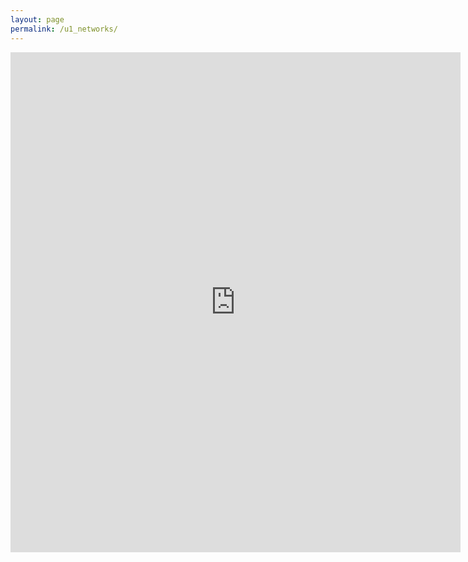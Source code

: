 ```yaml
---
layout: page
permalink: /u1_networks/
---
```

<iframe src="https://docs.google.com/forms/d/e/1FAIpQLScCp4c14J7Ii2KhVe9SEG7Lm72-oYtwqNn9PsBIboZIkmjuaw/viewform?embedded=true" width="720" height="800" frameborder="0" marginheight="0" marginwidth="0">Wird geladen...</iframe>
